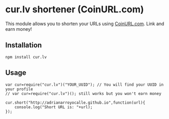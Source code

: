 cur.lv shortener (CoinURL.com)
================

This module allows you to shorten your URLs using [CoinURL.com](https://coinurl.com/index.php?ref=e0d0dc05a28d4c3cc3dd02b33d12c02f ). Link and earn money!

## Installation

```
npm install cur.lv
```

## Usage

```
var cur=require("cur.lv")("YOUR_UUID"); // You will find your UUID in your profile
// var cur=require("cur.lv")(); still works but you won't earn money

cur.short("http://adrianarroyocalle.github.io",function(url){
	console.log("Short URL is: "+url);
});

```
